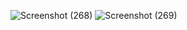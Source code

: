 ![Screenshot (268)](https://github.com/ritik2a/Speed-Typer/assets/111485308/09fd5e0a-caad-46c9-a56a-0774a30170b9)
![Screenshot (269)](https://github.com/ritik2a/Speed-Typer/assets/111485308/6cc2c8a9-5301-40f3-b0ca-1bf25d67c7b5)
